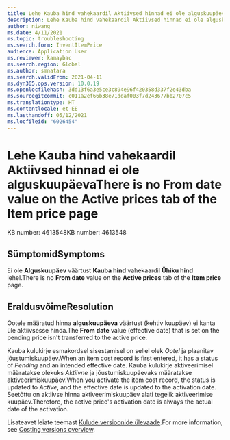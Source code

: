 ```yaml
---
title: Lehe Kauba hind vahekaardil Aktiivsed hinnad ei ole alguskuupäeva
description: Lehe Kauba hind vahekaardil Aktiivsed hinnad ei ole alguskuupäeva.
author: niwang
ms.date: 4/11/2021
ms.topic: troubleshooting
ms.search.form: InventItemPrice
audience: Application User
ms.reviewer: kamaybac
ms.search.region: Global
ms.author: smnatara
ms.search.validFrom: 2021-04-11
ms.dyn365.ops.version: 10.0.19
ms.openlocfilehash: 3dd13f6a3e5ce3c894e96f420358d337f2e43dba
ms.sourcegitcommit: c011a2ef66b38e71ddaf003f7d243677bb2707c5
ms.translationtype: HT
ms.contentlocale: et-EE
ms.lasthandoff: 05/12/2021
ms.locfileid: "6026454"
---
```

# <a name="there-is-no-from-date-value-on-the-active-prices-tab-of-the-item-price-page"></a><span data-ttu-id="95775-103">Lehe Kauba hind vahekaardil Aktiivsed hinnad ei ole alguskuupäeva</span><span class="sxs-lookup"><span data-stu-id="95775-103">There is no From date value on the Active prices tab of the Item price page</span></span>

<span data-ttu-id="95775-104">KB number: 4613548</span><span class="sxs-lookup"><span data-stu-id="95775-104">KB number: 4613548</span></span>

## <a name="symptoms"></a><span data-ttu-id="95775-105">Sümptomid</span><span class="sxs-lookup"><span data-stu-id="95775-105">Symptoms</span></span>

<span data-ttu-id="95775-106">Ei ole **Alguskuupäev** väärtust **Kauba hind** vahekaardil **Ühiku hind** lehel.</span><span class="sxs-lookup"><span data-stu-id="95775-106">There is no **From date** value on the **Active prices** tab of the **Item price** page.</span></span>

## <a name="resolution"></a><span data-ttu-id="95775-107">Eraldusvõime</span><span class="sxs-lookup"><span data-stu-id="95775-107">Resolution</span></span>

<span data-ttu-id="95775-108">Ootele määratud hinna **alguskuupäeva** väärtust (kehtiv kuupäev) ei kanta üle aktiivsesse hinda.</span><span class="sxs-lookup"><span data-stu-id="95775-108">The **From date** value (effective date) that is set on the pending price isn't transferred to the active price.</span></span>

<span data-ttu-id="95775-109">Kauba kulukirje esmakordsel sisestamisel on sellel olek *Ootel* ja plaanitav jõustumiskuupäev.</span><span class="sxs-lookup"><span data-stu-id="95775-109">When an item cost record is first entered, it has a status of *Pending* and an intended effective date.</span></span> <span data-ttu-id="95775-110">Kauba kulukirje aktiveerimisel määratakse olekuks *Aktiivne* ja jõustumiskuupäevaks määratakse aktiveerimiskuupäev.</span><span class="sxs-lookup"><span data-stu-id="95775-110">When you activate the item cost record, the status is updated to *Active*, and the effective date is updated to the activation date.</span></span> <span data-ttu-id="95775-111">Seetõttu on aktiivse hinna aktiveerimiskuupäev alati tegelik aktiveerimise kuupäev.</span><span class="sxs-lookup"><span data-stu-id="95775-111">Therefore, the active price's activation date is always the actual date of the activation.</span></span>

<span data-ttu-id="95775-112">Lisateavet leiate teemast [Kulude versioonide ülevaade](../../cost-management/costing-versions.md).</span><span class="sxs-lookup"><span data-stu-id="95775-112">For more information, see [Costing versions overview](../../cost-management/costing-versions.md).</span></span>
